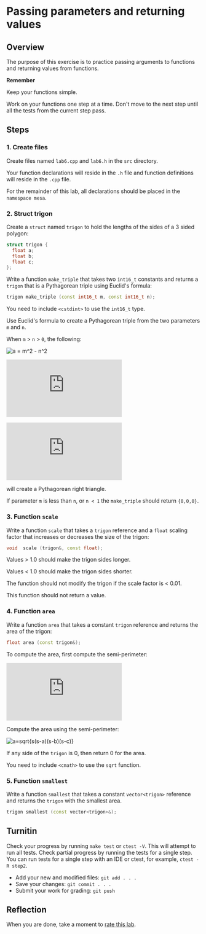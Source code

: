 # Passing parameters and returning values

## Overview
The purpose of this exercise is to practice passing arguments to functions
and returning values from functions.

**Remember**

Keep your functions simple.

Work on your functions one step at a time.
Don't move to the next step until all the tests from the current step pass.

## Steps

### 1. Create files
Create files named `lab6.cpp` and `lab6.h`
in the `src` directory.

Your function declarations will reside in the `.h` file and
function definitions will reside in the `.cpp` file.

For the remainder of this lab, all declarations should be placed in the 
`namespace mesa`.

### 2. Struct trigon
Create a `struct` named `trigon` to hold the lengths 
of the sides of a 3 sided polygon:

```cpp
struct trigon {
  float a;
  float b;
  float c;
};
```

Write a function `make_triple` that takes two `int16_t` constants and
returns a `trigon` that is a Pythagorean triple using Euclid's formula:

```cpp
trigon make_triple (const int16_t m, const int16_t n);
```

You need to include `<cstdint>` to use the `int16_t` type.

Use Euclid's formula to create a Pythagorean triple
from the two parameters `m` and `n`.

When `m` > `n` > `0`, the following:

  ![a = m^2 - n^2](https://latex.codecogs.com/svg.latex?a&space;=&space;m^{2}&space;-&space;n^{2})

  ![b = 2mn](https://latex.codecogs.com/svg.latex?b%20%3D%202mn)

  ![c = m^2 + n^2](https://latex.codecogs.com/svg.latex?c%20%3D%20m%5E%7B2%7D%20&plus;%20n%5E%7B2%7D)

will create a Pythagorean right triangle.

If parameter `m` is less than `n`, 
or `n < 1` the `make_triple` should return `{0,0,0}`.


### 3.  Function `scale`
Write a function `scale` that takes a `trigon` reference and
a `float` scaling factor that 
increases or decreases the size of the trigon:

```cpp
void  scale (trigon&, const float);
```

Values > 1.0 should make the trigon sides longer.

Values < 1.0 should make the trigon sides shorter.

The function should not modify the trigon if the scale factor is < 0.01.

This function should not return a value.

### 4.  Function `area`
Write a function `area` that takes a constant `trigon` reference and
returns the area of the trigon:

```cpp
float area (const trigon&);
```

To compute the area, first compute the semi-perimeter:

  ![s = \frac{a+b+c}{2}](https://latex.codecogs.com/svg.latex?s%20%3D%20%5Cfrac%7Ba&plus;b&plus;c%7D%7B2%7D)

Compute the area using the semi-perimeter:


  ![a=sqrt{s(s-a)(s-b)(s-c)}](https://latex.codecogs.com/svg.latex?area=\sqrt{s\cdot\left(s-a\right)\cdot\left(s-b\right)\cdot\left(s-c\right)})

If any side of the `trigon` is 0, then return 0 for the area.

You need to include `<cmath>` to use the `sqrt` function.

### 5.  Function `smallest`
Write a function `smallest` that takes a constant `vector<trigon>` reference and
returns the `trigon` with the smallest area.

```cpp
trigon smallest (const vector<trigon>&);
```

## Turnitin
Check your progress by running `make test` or `ctest -V`.
This will attempt to run all tests.
Check partial progress by running the tests for a single step.
You can run tests for a single step with an IDE or ctest,
for example, `ctest -R step2`.

- Add your new and modified files: `git add . . . `
- Save your changes: `git commit . . . `
- Submit your work for grading: `git push`

## Reflection
When you are done, take a moment to 
[rate this lab](https://forms.gle/6WepEpJA5QvzEuZt7).

